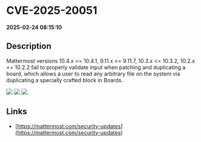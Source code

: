 # CVE-2025-20051

**2025-02-24 08:15:10**

## Description
Mattermost versions 10.4.x <= 10.4.1, 9.11.x <= 9.11.7, 10.3.x <= 10.3.2, 10.2.x <= 10.2.2 fail to properly validate input when patching and duplicating a board, which allows a user to read any arbitrary file on the system via duplicating a specially crafted block in Boards.

![](https://img.shields.io/static/v1?label=Score&message=9.9&color=red)
![](https://img.shields.io/static/v1?label=Severity&message=CRITICAL&color=red)
![](https://img.shields.io/static/v1?label=CWE&message=Traversal&color=green)

## Links
- [https://mattermost.com/security-updates](https://mattermost.com/security-updates)
